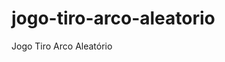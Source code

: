 # jogo-tiro-arco-aleatorio
Jogo Tiro Arco Aleatório 

<canvas width="600" height="400"></canvas>

<script>

    var tela = document.querySelector('canvas');
    var pincel = tela.getContext('2d');

    pincel.fillStyle = 'lightgray';
    pincel.fillRect(0, 0, 600, 400);

    var raio = 10;
    var xAleatorio;
    var yAleatorio;

    function desenhaCirculo(x, y, raio, cor) {

        pincel.fillStyle = cor;
        pincel.beginPath();
        pincel.arc(x, y, raio, 0, 2 * Math.PI);
        pincel.fill();

    }

    function limpaTela() {

        pincel.clearRect(0, 0, 600, 400);

    }

    function desenhaAlvo(x,y) {

        desenhaCirculo(x, y, raio+20, 'red');
        desenhaCirculo(x, y, raio+10, 'white');
        desenhaCirculo(x, y, raio, 'red');

    }

    function sorteiaPosicao(maximo) {

        return Math.floor(Math.random() * maximo);

    }

function atualizaTela() {
    limpaTela();
    xAleatorio = sorteiaPosicao(600);
    yAleatorio = sorteiaPosicao(400);
    desenhaAlvo(xAleatorio, yAleatorio);
}

setInterval(atualizaTela, 1000);

function dispara(evento) {

    var x = evento.pageX - tela.offsetLeft;
    var y = evento.pageY - tela.offsetTop;

    if((x > xAleatorio - raio)
    && (x < xAleatorio + raio)
    && (y > yAleatorio - raio)
    && (y < yAleatorio + raio)) {

        alert('Acertou!');

    }


}

tela.onclick = dispara;

</script>
